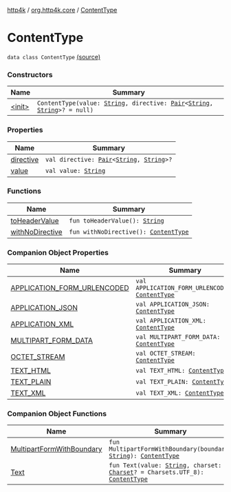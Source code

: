 [http4k](../../index.md) / [org.http4k.core](../index.md) / [ContentType](./index.md)

# ContentType

`data class ContentType` [(source)](https://github.com/http4k/http4k/blob/master/http4k-core/src/main/kotlin/org/http4k/core/ContentType.kt#L5)

### Constructors

| Name | Summary |
|---|---|
| [&lt;init&gt;](-init-.md) | `ContentType(value: `[`String`](https://kotlinlang.org/api/latest/jvm/stdlib/kotlin/-string/index.html)`, directive: `[`Pair`](https://kotlinlang.org/api/latest/jvm/stdlib/kotlin/-pair/index.html)`<`[`String`](https://kotlinlang.org/api/latest/jvm/stdlib/kotlin/-string/index.html)`, `[`String`](https://kotlinlang.org/api/latest/jvm/stdlib/kotlin/-string/index.html)`>? = null)` |

### Properties

| Name | Summary |
|---|---|
| [directive](directive.md) | `val directive: `[`Pair`](https://kotlinlang.org/api/latest/jvm/stdlib/kotlin/-pair/index.html)`<`[`String`](https://kotlinlang.org/api/latest/jvm/stdlib/kotlin/-string/index.html)`, `[`String`](https://kotlinlang.org/api/latest/jvm/stdlib/kotlin/-string/index.html)`>?` |
| [value](value.md) | `val value: `[`String`](https://kotlinlang.org/api/latest/jvm/stdlib/kotlin/-string/index.html) |

### Functions

| Name | Summary |
|---|---|
| [toHeaderValue](to-header-value.md) | `fun toHeaderValue(): `[`String`](https://kotlinlang.org/api/latest/jvm/stdlib/kotlin/-string/index.html) |
| [withNoDirective](with-no-directive.md) | `fun withNoDirective(): `[`ContentType`](./index.md) |

### Companion Object Properties

| Name | Summary |
|---|---|
| [APPLICATION_FORM_URLENCODED](-a-p-p-l-i-c-a-t-i-o-n_-f-o-r-m_-u-r-l-e-n-c-o-d-e-d.md) | `val APPLICATION_FORM_URLENCODED: `[`ContentType`](./index.md) |
| [APPLICATION_JSON](-a-p-p-l-i-c-a-t-i-o-n_-j-s-o-n.md) | `val APPLICATION_JSON: `[`ContentType`](./index.md) |
| [APPLICATION_XML](-a-p-p-l-i-c-a-t-i-o-n_-x-m-l.md) | `val APPLICATION_XML: `[`ContentType`](./index.md) |
| [MULTIPART_FORM_DATA](-m-u-l-t-i-p-a-r-t_-f-o-r-m_-d-a-t-a.md) | `val MULTIPART_FORM_DATA: `[`ContentType`](./index.md) |
| [OCTET_STREAM](-o-c-t-e-t_-s-t-r-e-a-m.md) | `val OCTET_STREAM: `[`ContentType`](./index.md) |
| [TEXT_HTML](-t-e-x-t_-h-t-m-l.md) | `val TEXT_HTML: `[`ContentType`](./index.md) |
| [TEXT_PLAIN](-t-e-x-t_-p-l-a-i-n.md) | `val TEXT_PLAIN: `[`ContentType`](./index.md) |
| [TEXT_XML](-t-e-x-t_-x-m-l.md) | `val TEXT_XML: `[`ContentType`](./index.md) |

### Companion Object Functions

| Name | Summary |
|---|---|
| [MultipartFormWithBoundary](-multipart-form-with-boundary.md) | `fun MultipartFormWithBoundary(boundary: `[`String`](https://kotlinlang.org/api/latest/jvm/stdlib/kotlin/-string/index.html)`): `[`ContentType`](./index.md) |
| [Text](-text.md) | `fun Text(value: `[`String`](https://kotlinlang.org/api/latest/jvm/stdlib/kotlin/-string/index.html)`, charset: `[`Charset`](http://docs.oracle.com/javase/6/docs/api/java/nio/charset/Charset.html)`? = Charsets.UTF_8): `[`ContentType`](./index.md) |
